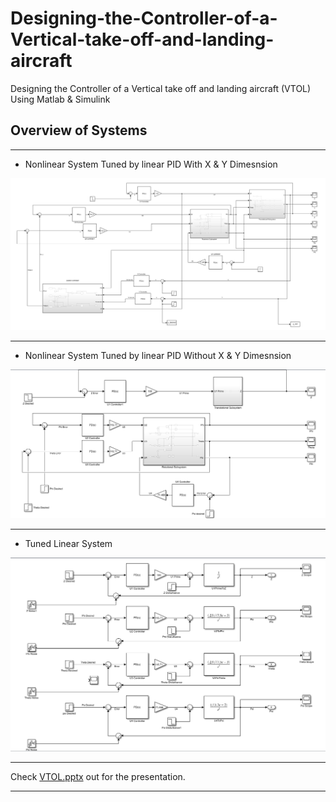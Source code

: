 # Designing-the-Controller-of-a-Vertical-take-off-and-landing-aircraft
Designing the Controller of a Vertical take off and landing aircraft (VTOL) Using Matlab &amp; Simulink

## Overview of Systems
---
- Nonlinear System Tuned by linear PID With X & Y Dimesnsion
<p align="center">
  <img src="./Pictures/Systems/1.png" /> 
</p>

---

- Nonlinear System Tuned by linear PID Without X & Y Dimesnsion
<p align="center">
  <img src="./Pictures/Systems/2.png" /> 
</p>

---

- Tuned Linear System
<p align="center">
  <img src="./Pictures/Systems/3.png" /> 
</p>

---
Check [VTOL.pptx](https://github.com/DanesH-Abdollahi/Designing-the-Controller-of-a-Vertical-take-off-and-landing-aircraft/tree/main/VTOL.pptx) out for the presentation.

---